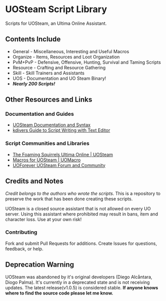 # UOSteam Script Library

Scripts for UOSteam, an Ultima Online Assistant.

## Contents Include

* General - Miscellaneous, Interesting and Useful Macros
* Organize - Items, Resources and Loot Organization
* PvM+PvP -  Defensive, Offensive, Hunting, Survival and Taming Scripts
* Resource - Crafting and Resource Gathering
* Skill - Skill Trainers and Assistants
* UOS - Documentation and UO Steam Binary!
* ***Nearly 200 Scripts!***

## Other Resources and Links

### Documentation and Guides

* [UOSteam Documentation and Syntax](http://uosteam.28394.n7.nabble.com/file/n65/Documentation.pdf)
* [kdivers Guide to Script Writing with Text Editor](http://www.uoforum.com/threads/notepad-user-defined-language-pack-for-uosteam.78361/)

### Script Communities and Libraries

* [The Foaming Squirrels Ultima Online | UOSteam](http://dfiexperience.wix.com/foamingsquirrels#!steam/c24dh)
* [Macros for UOSteam | UOMacro](http://greeduo.wix.com/uomacro#!macros-for-uosteam/c1kh5)
* [UOForever UOSteam Forum and Community](http://www.uoforum.com/forums/uosteam.55/)

## Credits and Notes

*Credit belongs to the authors who wrote the scripts*.
This is a repository to preserve the work that has been done
creating these scripts.

UOSteam is a closed source assistant that is not allowed
on every UO server. Using this assistant where prohibited
may result in bans, item and character loss. Use at your
own risk!

### Contributing

Fork and submit Pull Requests for additions. Create Issues
for questions, feedback, or help.

## Deprecation Warning

UOSteam was abandoned by it's original developers
(Diego Alcåntara, Diogo Palma). It's currently in a
deprecated state and is not receiving
updates. The latest release(v1.0.5) is considered stable.
**If anyone knows where to find the source code
please let me know.**
